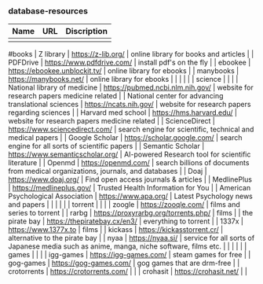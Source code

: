 ### database-resources
| Name                                                 | URL                                  | Discription                                                                              |
| ---------------------------------------------------- | ------------------------------------ | ---------------------------------------------------------------------------------------- |
|                                                      |                                      |                                                                                          |
  #books
| Z library                                            | https://z-lib.org/                   | online library for books and articles                                                    |
| PDFDrive                                             | https://www.pdfdrive.com/            | install pdf's on the fly                                                                 |
| ebookee                                              | https://ebookee.unblockit.tv/        | online library for ebooks                                                                |
| manybooks                                            | https://manybooks.net/               | online library for ebooks                                                                |
|                                                      |                                      |                                                                                          |
| science                                              |                                      |                                                                                          |
| National library of medicine                         | https://pubmed.ncbi.nlm.nih.gov/     | website for research papers medicine related                                             |
| National center for advancing translational sciences | https://ncats.nih.gov/               | website for research papers regarding sciences                                           |
| Harvard med school                                   | https://hms.harvard.edu/             | website for research papers medicine related                                             |
| ScienceDirect                                        | https://www.sciencedirect.com/       | search engine for scientific, technical and medical papers                               |
| Google Scholar                                       | https://scholar.google.com/          | search engine for all sorts of scientific papers                                         |
| Semantic Scholar                                     | https://www.semanticscholar.org/     | AI-powered Research tool for scientific literature                                       |
| Openmd                                               | https://openmd.com/                  | search billions of documents from medical organizations, journals, and databases         |
| Doaj                                                 | https://www.doaj.org/                | Find open access journals & articles                                                     |
| MedlinePlus                                          | https://medlineplus.gov/             | Trusted Health Information for You                                                       |
| American Psychological Association                   | https://www.apa.org/                 | Latest Psychology news and papers                                                        |
|                                                      |                                      |                                                                                          |
| torrent                                              |                                      |                                                                                          |
| zoogle                                               | https://zooqle.com/                  | films and series to torrent                                                              |
| rarbg                                                | https://proxyrarbg.org/torrents.php/ | films                                                                                    |
| the pirate bay                                       | https://thepiratebay.cx/en3/         | everything to torrent                                                                    |
| 1337x                                                | https://www.1377x.to                 | films                                                                                    |
| kickass                                              | https://kickasstorrent.cr/           | alternative to the pirate bay                                                            |
| nyaa                                                 | https://nyaa.si/                     | service for all sorts of Japanese media such as anime, manga, niche software, films etc. |
|                                                      |                                      |                                                                                          |
| games                                                |                                      |                                                                                          |
| igg-games                                            | https://igg-games.com/               | steam games for free                                                                     |
| gog-games                                            | https://gog-games.com/               | gog games that are drm-free                                                              |
| crotorrents                                          | https://crotorrents.com/             |                                                                                          |
| crohasit                                             | https://crohasit.net/                |                                                                                          |
